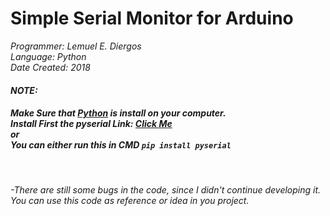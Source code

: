 <h1>Simple Serial Monitor for Arduino</h1>
<i>Programmer:  Lemuel E. Diergos<br>
<i>Language:    Python<i/><br>
 <i>Date Created: 2018<i/><br>

<h4>NOTE:</h4>
<h5>Make Sure that <a href="https://www.python.org/">Python</a> is install on your computer.
<br>Install First the pyserial
Link: <a href="https://pypi.org/project/pyserial/">Click Me</a><br>
or<br>
You can either run this in CMD
<code>pip install pyserial</code>
</h5><br>
<p>
  -There are still some bugs in the code, since I didn't continue developing it. <br>You can use this code as reference or idea in you project.  
</p>
